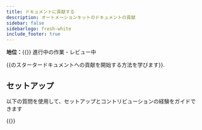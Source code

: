 ```yaml
---
title: ドキュメントに貢献する
description: オートメーションキットのドキュメントの貢献
sidebar: false
sidebarlogo: fresh-white
include_footer: true
---
```

**地位：**{{<externalImage src="https://github.githubassets.com/images/icons/emoji/unicode/1f6a7.png" size="16x16" text="Construction Icon">}} 進行中の作業 - レビュー中

{{のスタータードキュメントへの貢献を開始する方法を学びます<product-name>}}.

## セットアップ

以下の質問を使用して、セットアップとコントリビューションの経験をガイドできます

{{<questions name="contribution/documentation.json" completed="Thank you for completing setup questions" showNavigationButtons=false >}}
